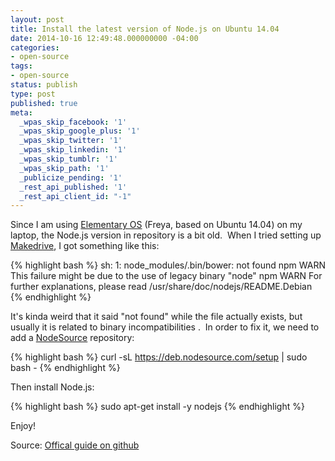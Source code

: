 ```yaml
---
layout: post
title: Install the latest version of Node.js on Ubuntu 14.04
date: 2014-10-16 12:49:48.000000000 -04:00
categories:
- open-source
tags:
- open-source
status: publish
type: post
published: true
meta:
  _wpas_skip_facebook: '1'
  _wpas_skip_google_plus: '1'
  _wpas_skip_twitter: '1'
  _wpas_skip_linkedin: '1'
  _wpas_skip_tumblr: '1'
  _wpas_skip_path: '1'
  _publicize_pending: '1'
  _rest_api_published: '1'
  _rest_api_client_id: "-1"
---
```


Since I am using [Elementary OS](http://elementaryos.org/) (Freya, based on Ubuntu 14.04) on my laptop, the Node.js version in repository is a bit old.  When I tried setting up [Makedrive](https://github.com/mozilla/makedrive), I got something like this:

{% highlight bash %}
 sh: 1: node_modules/.bin/bower: not found
 npm WARN This failure might be due to the  use of legacy binary "node"
 npm WARN For further explanations, please read /usr/share/doc/nodejs/README.Debian
{% endhighlight %}

It's kinda weird that it said "not found" while the file actually exists, but usually it is related to binary incompatibilities .  In order to fix it, we need to add a [NodeSource](https://nodesource.com/) repository:

{% highlight bash %}
curl -sL https://deb.nodesource.com/setup | sudo bash -
{% endhighlight %}

Then install Node.js:

{% highlight bash %}
sudo apt-get install -y nodejs
{% endhighlight %}

Enjoy!

Source: [Offical guide on github](https://github.com/joyent/node/wiki/installing-node.js-via-package-manager)
